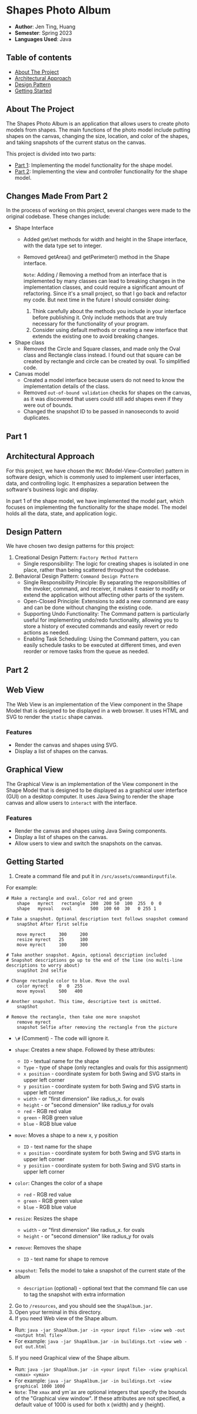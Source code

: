 Shapes Photo Album
==================

*   **Author**: Jen Ting, Huang
*   **Semester**: Spring 2023
*   **Languages Used**: Java

Table of contents
-----------------

*   [About The Project](#about-the-project)
*   [Architectural Approach](#architectural-approach)
*   [Design Pattern](#design-pattern)
*   [Getting Started](#getting-started)

About The Project
-----------------

The Shapes Photo Album is an application that allows users to create photo models from shapes. The main functions of the photo model include putting shapes on the canvas, changing the size, location, and color of the shapes, and taking snapshots of the current status on the canvas.

This project is divided into two parts:

*   [Part 1](#part-1): Implementing the model functionality for the shape model.
*   [Part 2](#part-2): Implementing the view and controller functionality for the shape model.

Changes Made From Part 2
------------

In the process of working on this project, several changes were made to the original codebase. These changes include:
* Shape Interface
  *   Added get/set methods for width and height in the Shape interface, with the data type set to integer.
  *   Removed getArea() and getPerimeter() method in the Shape interface.

        `Note`:  Adding / Removing a method from an interface that is implemented by many classes can lead to breaking changes in the implementation classes, and could require a significant amount of refactoring. Since it's a small project, so that I go back and refactor my code. But next time in the future I should consider doing: 

        1. Think carefully about the methods you include in your interface before publishing it. Only include methods that are truly necessary for the functionality of your program.
        2. Consider using default methods or creating a new interface that extends the existing one to avoid breaking changes.
* Shape class
  *   Removed the Circle and Square classes, and made only the Oval class and Rectangle class instead. I found out that square can be created by rectangle and circle can be created by oval. To simplified code.
* Canvas model
  *   Created a model interface because users do not need to know the implementation details of the class.
  *   Removed `out-of-bound validation` checks for shapes on the canvas, as it was discovered that users could still add shapes even if they were out of bounds.
  *   Changed the snapshot ID to be passed in nanoseconds to avoid duplicates.

**Part 1**
----------------------

Architectural Approach
----------------------

For this project, we have chosen the `MVC` (Model-View-Controller) pattern in software design, which is commonly used to implement user interfaces, data, and controlling logic. It emphasizes a separation between the software's business logic and display.

In part 1 of the shape model, we have implemented the model part, which focuses on implementing the functionality for the shape model. The model holds all the data, state, and application logic.

Design Pattern
--------------

We have chosen two design patterns for this project:

1.  Creational Design Pattern: `Factory Method Pattern`
    *   Single responsibility: The logic for creating shapes is isolated in one place, rather than being scattered throughout the codebase.
2.  Behavioral Design Pattern: `Command Design Pattern`
    *   Single Responsibility Principle: By separating the responsibilities of the invoker, command, and receiver, it makes it easier to modify or extend the application without affecting other parts of the system.
    *   Open-Closed Principle: Extensions to add a new command are easy and can be done without changing the existing code.
    *   Supporting Undo Functionality: The Command pattern is particularly useful for implementing undo/redo functionality, allowing you to store a history of executed commands and easily revert or redo actions as needed.
    *   Enabling Task Scheduling: Using the Command pattern, you can easily schedule tasks to be executed at different times, and even reorder or remove tasks from the queue as needed.

**Part 2**
----------------------

Web View
--------

The Web View is an implementation of the View component in the Shape Model that is designed to be displayed in a web browser. It uses HTML and SVG to render the `static` shape canvas.

### Features

*   Render the canvas and shapes using SVG.
*   Display a list of shapes on the canvas.


Graphical View
--------------

The Graphical View is an implementation of the View component in the Shape Model that is designed to be displayed as a graphical user interface (GUI) on a desktop computer. It uses Java Swing to render the shape canvas and allow users to `interact` with the interface.

### Features

*   Render the canvas and shapes using Java Swing components.
*   Display a list of shapes on the canvas.
*   Allow users to view and switch the snapshots on the canvas.


Getting Started
---------------
1. Create a command file and put it in `/src/assets/commandinputfile`.

For example:
```
# Make a rectangle and oval. Color red and green
    shape   myrect   rectangle  200  200 50  100  255  0  0
    shape   myoval   oval       500  100 60  30   0 255 1

# Take a snapshot. Optional description text follows snapshot command
    snapShot After first selfie

    move myrect     300     200
    resize myrect   25      100
    move myrect     100     300

# Take another snapshot. Again, optional description included
# Snapshot descriptions go up to the end of the line (no multi-line descriptions to worry about)
    snapShot 2nd selfie

# Change rectangle color to blue. Move the oval
    color myrect    0  0  255
    move myoval     500   400

# Another snapshot. This time, descriptive text is omitted.
    snapShot

# Remove the rectangle, then take one more snapshot
    remove myrect
    snapshot Selfie after removing the rectangle from the picture
```
- `\#` (Comment) - The code will ignore it. 
- `shape`: Creates a new shape. Followed by these attributes:
  - `ID` - textual name for the shape
  - `Type` - type of shape (only rectangles and ovals for this assignment)
  - `x position` - coordinate system for both Swing and SVG starts in upper left corner
  - `y position` - coordinate system for both Swing and SVG starts in upper left corner
  - `width` - or "first dimension" like radius_x. for ovals
  - `height` - or "second dimension" like radius_y for ovals
  - `red` - RGB red value
  - `green` - RGB green value
  - `blue` - RGB blue value

- `move`: Moves a shape to a new x, y position
  - `ID` - text name for the shape
  - `x position` - coordinate system for both Swing and SVG starts in upper left corner
  - `y position` - coordinate system for both Swing and SVG starts in upper left corner

- `color`: Changes the color of a shape
  - `red` - RGB red value
  - `green` - RGB green value
  - `blue` - RGB blue value

- `resize`: Resizes the shape
  - `width` - or "first dimension" like radius_x. for ovals
  - `height` - or "second dimension" like radius_y for ovals

- `remove`: Removes the shape
  - `ID` - text name for shape to remove

- `snapshot`: Tells the model to take a snapshot of the current state of the album
  - `description` (optional) - optional text that the command file can use to tag the snapshot with extra information

2. Go to `/resources`, and you should see the `ShapAlbum.jar`.
3. Open your terminal in this directory.
4. If you need Web view of the Shape album.
  - Run: `java -jar ShapAlbum.jar -in <your input file> -view web -out <output html file>`
  - For example: `java -jar ShapAlbum.jar -in buildings.txt -view web -out out.html`
5. If you need Graphical view of the Shape album.
  - Run: `java -jar ShapAlbum.jar -in <your input file> -view graphical <xmax> <ymax>`
  - For example: `java -jar ShapAlbum.jar -in buildings.txt -view graphical 1000 1000`
  - `Note`: 
  The `xmax` and ym`ax are optional integers that specify the bounds of the "Graphical view window". If these attributes are not specified, a default value of 1000 is used for both x (width) and y (height).